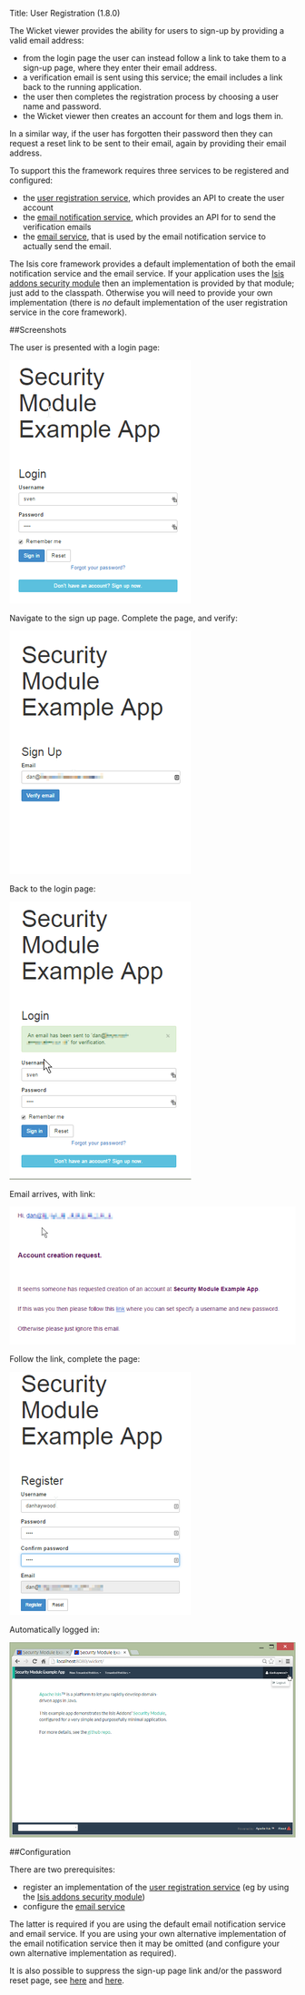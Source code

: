 Title: User Registration (1.8.0)

The Wicket viewer provides the ability for users to sign-up by providing a valid email address:

* from the login page the user can instead follow a link to take them to a sign-up page, where they enter their email address.
* a verification email is sent using this service; the email includes a link back to the running application.
* the user then completes the registration process by choosing a user name and password.
* the Wicket viewer then creates an account for them and logs them in.

In a similar way, if the user has forgotten their password then they can request a reset link to be sent to their email, again by providing their email address.

To support this the framework requires three services to be registered and configured:

* the [user registration service](./../../../reference/services/user-registration-service.html), which provides an API to create the user account
* the [email notification service](./../../../reference/services/email-notification-service.html), which provides an API for to send the verification emails
* the [email service](./../../../reference/services/email-service.html), that is used by the email notification service to actually send the email.

The Isis core framework provides a default implementation of both the email notification service and the email service.  If your application uses the [Isis addons security module](https://github.com/isisaddons/isis-module-security) then an implementation is provided by that module; just add to the classpath.  Otherwise you will need to provide your own implementation (there is *no* default implementation of the user registration service in the core framework).

##Screenshots

The user is presented with a login page:

![](images/login-page-default.png)

Navigate to the sign up page.  Complete the page, and verify:

![](images/sign-up-page.png)

Back to the login page:

![](images/sign-up-login-page-after-sign-up.png)

Email arrives, with link:

![](images/sign-up-email-with-verification-link.png)

Follow the link, complete the page:

![](images/sign-up-registration-page.png)

Automatically logged in:

![](images/sign-up-after-registration.png)

##Configuration

There are two prerequisites:

* register an implementation of the [user registration service](./../../../reference/services/user-registration-service.html) (eg by using the [Isis addons security module](https://github.com/isisaddons/isis-module-security))
* configure the [email service](./../../../reference/services/email-service.html)

The latter is required if you are using the default email notification service and email service.  If you are using your own alternative implementation of the email notification service then it may be omitted (and configure your own alternative implementation as required).

It is also possible to suppress the sign-up page link and/or the password reset page, see [here](suppressing-sign-up.html) and [here](suppressing-password-reset.html).